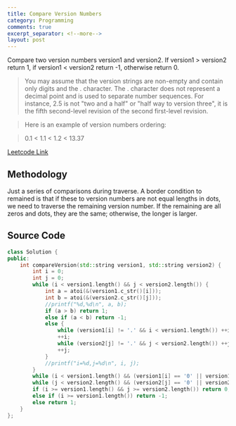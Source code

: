 ```yaml
---
title: Compare Version Numbers
category: Programming
comments: true
excerpt_separator: <!--more-->
layout: post
---
```

Compare two version numbers version1 and version2.
If version1 > version2 return 1, if version1 < version2 return -1, otherwise return 0.
<!--more-->

>You may assume that the version strings are non-empty and contain only digits and the . character.
The . character does not represent a decimal point and is used to separate number sequences.
For instance, 2.5 is not "two and a half" or "half way to version three", it is the fifth second-level revision of the second first-level revision.

>Here is an example of version numbers ordering:

>0.1 < 1.1 < 1.2 < 13.37

[Leetcode Link](https://leetcode.com/problems/compare-version-numbers/)

## Methodology
Just a series of comparisons during traverse. A border condition to remained is that if  these to version numbers are not equal lengths in dots, we need to traverse the remaining version number. If the remaining are all zeros and dots, they are the same; otherwise, the longer is larger.

## Source Code
```C++
class Solution {
public:
    int compareVersion(std::string version1, std::string version2) {
        int i = 0;
        int j = 0;
        while (i < version1.length() && j < version2.length()) {
            int a = atoi(&(version1.c_str()[i]));
            int b = atoi(&(version2.c_str()[j]));
            //printf("%d,%d\n", a, b);
            if (a > b) return 1;
            else if (a < b) return -1;
            else {
                while (version1[i] != '.' && i < version1.length()) ++i;
                ++i;
                while (version2[j] != '.' && j < version2.length()) ++j;
                ++j;
            }
            //printf("i=%d,j=%d\n", i, j);
        }
        while (i < version1.length() && (version1[i] == '0' || version1[i] == '.')) ++i;
        while (j < version2.length() && (version2[j] == '0' || version2[j] == '.')) ++j;
        if (i >= version1.length() && j >= version2.length()) return 0;
        else if (i >= version1.length()) return -1;
        else return 1;
    }
};
```
